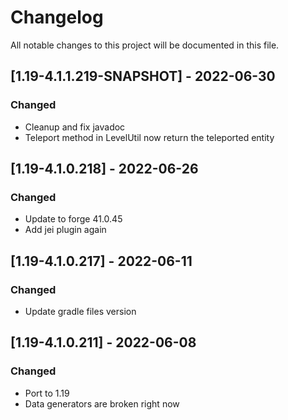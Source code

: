 # Changelog
All notable changes to this project will be documented in this file.

## [1.19-4.1.1.219-SNAPSHOT] - 2022-06-30
### Changed
 - Cleanup and fix javadoc
 - Teleport method in LevelUtil now return the teleported entity

## [1.19-4.1.0.218] - 2022-06-26
### Changed
 - Update to forge 41.0.45
 - Add jei plugin again

## [1.19-4.1.0.217] - 2022-06-11
### Changed
 - Update gradle files version

## [1.19-4.1.0.211] - 2022-06-08
### Changed
 - Port to 1.19
 - Data generators are broken right now